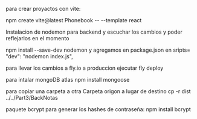 para crear proyactos con vite:

npm create vite@latest Phonebook -- --template react

Instalacion de nodemon para backend y escuchar los cambios y poder reflejarlos en el momento

npm install --save-dev nodemon
y agregamos en package.json en sripts= "dev": "nodemon index.js",

para llevar los cambios a fly.io a produccion ejecutar
fly deploy

para intalar mongoDB atlas
npm install mongoose

para copiar una carpeta a otra
Carpeta origon a lugar de destino
cp -r dist ../../Part3/BackNotas

paquete bcrypt para generar los hashes de contraseña:
npm install bcrypt
